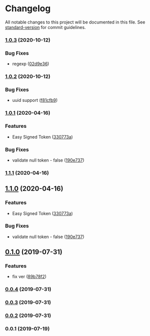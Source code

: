 # Changelog

All notable changes to this project will be documented in this file. See [standard-version](https://github.com/conventional-changelog/standard-version) for commit guidelines.

### [1.0.3](https://github.com/freedomsex/self-signed-token/compare/v1.0.2...v1.0.3) (2020-10-12)


### Bug Fixes

* regexp ([02d9e36](https://github.com/freedomsex/self-signed-token/commit/02d9e366de9fda332f3a09b87867e142a657e23b))

### [1.0.2](https://github.com/freedomsex/self-signed-token/compare/v1.0.1...v1.0.2) (2020-10-12)


### Bug Fixes

* uuid support ([f81cfb9](https://github.com/freedomsex/self-signed-token/commit/f81cfb9c8cbcfaa08aba175740cbf9a898797c02))

### [1.0.1](https://github.com/freedomsex/self-signed-token/compare/v0.1.0...v1.0.1) (2020-04-16)


### Features

* Easy Signed Token ([330773a](https://github.com/freedomsex/self-signed-token/commit/330773a42529a6514a26de3e88b5af6bb508e495))


### Bug Fixes

* validate null token - false ([190e737](https://github.com/freedomsex/self-signed-token/commit/190e737919b347d15bafc3be8f9fcb35c541c31a))

### [1.1.1](https://github.com/freedomsex/self-signed-token/compare/v1.1.0...v1.1.1) (2020-04-16)

## [1.1.0](https://github.com/freedomsex/self-signed-token/compare/v0.1.0...v1.1.0) (2020-04-16)


### Features

* Easy Signed Token ([330773a](https://github.com/freedomsex/self-signed-token/commit/330773a42529a6514a26de3e88b5af6bb508e495))


### Bug Fixes

* validate null token - false ([190e737](https://github.com/freedomsex/self-signed-token/commit/190e737919b347d15bafc3be8f9fcb35c541c31a))

## [0.1.0](https://github.com/freedomsex/self-signed-token/compare/v0.0.4...v0.1.0) (2019-07-31)


### Features

* fix ver ([89b78f2](https://github.com/freedomsex/self-signed-token/commit/89b78f2))



### [0.0.4](https://github.com/freedomsex/self-signed-token/compare/v0.0.3...v0.0.4) (2019-07-31)



### [0.0.3](https://github.com/freedomsex/self-signed-token/compare/v0.0.1...v0.0.3) (2019-07-31)



### [0.0.2](https://github.com/freedomsex/self-signed-token/compare/v0.0.1...v0.0.2) (2019-07-31)



### 0.0.1 (2019-07-19)
